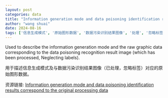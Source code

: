 ```yaml
---
layout: post
categories: data
title: "Information generation mode and data poisoning identification results correspond to the original processing data"
author: "wang shuai"
date: 2024-08-16
tags: ['信息生成模式', '原始图形数据', '数据污染识别结果图像', '处理', '忽略标签']
---
```


Used to describe the information generation mode and the raw graphic data corresponding to the data poisoning recognition result image (which has been processed, Neglecting labels).

用于描述信息生成模式及与数据污染识别结果图像（已处理，忽略标签）对应的原始图形数据。

资源链接: [Information generation mode and data poisoning identification results correspond to the original processing data](https://doi.org/10.57760/sciencedb.11333)
